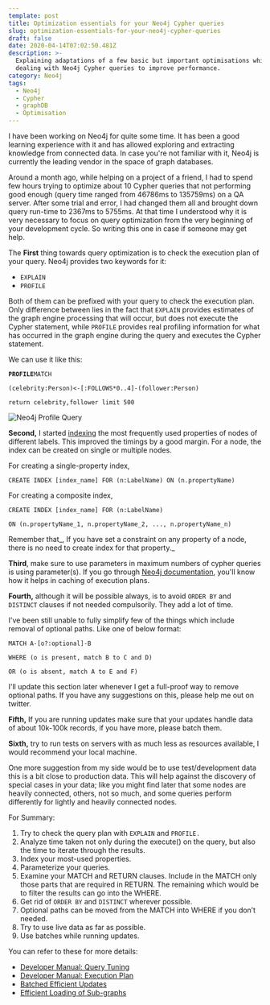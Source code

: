 ```yaml
---
template: post
title: Optimization essentials for your Neo4j Cypher queries
slug: optimization-essentials-for-your-neo4j-cypher-queries
draft: false
date: 2020-04-14T07:02:50.481Z
description: >-
  Explaining adaptations of a few basic but important optimisations while
  dealing with Neo4j Cypher queries to improve performance.
category: Neo4j
tags:
  - Neo4j
  - Cypher
  - graphDB
  - Optimisation
---
```

I have been working on Neo4j for quite some time. It has been a good learning experience with it and has allowed exploring and extracting knowledge from connected data. In case you're not familiar with it, Neo4j is currently the leading vendor in the space of graph databases. 

Around a month ago, while helping on a project of a friend, I had to spend few hours trying to optimize about 10 Cypher queries that not performing good enough (query time ranged from 46786ms to 135759ms) on a QA server. After some trial and error, I had changed them all and brought down query run-time to 2367ms to 5755ms. At that time I understood why it is very necessary to focus on query optimization from the very beginning of your development cycle. So writing this one in case if someone may get help.

The **First** thing towards query optimization is to check the execution plan of your query. Neo4j provides two keywords for it:

* `EXPLAIN`
* `PROFILE` 

Both of them can be prefixed with your query to check the execution plan. Only difference between lies in the fact that `EXPLAIN` provides estimates of the graph engine processing that will occur, but does not execute the Cypher statement, while `PROFILE` provides real profiling information for what has occurred in the graph engine during the query and executes the Cypher statement.

We can use it like this: 

**`PROFILE`**`MATCH`

`(celebrity:Person)<-[:FOLLOWS*0..4]-(follower:Person)`

`return celebrity,follower limit 500`

![Neo4j Profile Query](/media/profile_neo4j.png)

**Second,** I started [indexing](https://neo4j.com/docs/cypher-manual/current/administration/indexes-for-search-performance/) the most frequently used properties of nodes of different labels. This improved the timings by a good margin. For a node, the index can be created on single or multiple nodes.

For creating a single-property index, 

`CREATE INDEX [index_name] FOR (n:LabelName) ON (n.propertyName)`

For creating a composite index,

`CREATE INDEX [index_name] FOR (n:LabelName)`

`ON (n.propertyName_1, n.propertyName_2, ..., n.propertyName_n)`

Remember that_, If you have set a constraint on any property of a node, there is no need to create index for that property._

**Third**, make sure to use parameters in maximum numbers of cypher queries is using parameter(s). If you go through [Neo4j documentation](https://neo4j.com/docs/cypher-manual/current/syntax/parameters/), you'll know how it helps in caching of execution plans.

**Fourth,** although it will be possible always, is to avoid `ORDER BY` and `DISTINCT` clauses if not needed compulsorily. They add a lot of time.

I've been still unable to fully simplify few of the things which include removal of optional paths. Like one of below format:

`MATCH A-[o?:optional]-B`

`WHERE (o is present, match B to C and D)`

`OR (o is absent, match A to E and F)`

I'll update this section later whenever I get a full-proof way to remove optional paths. If you have any suggestions on this, please help me out on twitter.

**Fifth,** If you are running updates make sure that your updates handle data of about 10k-100k records, if you have more, please batch them. 

**Sixth,** try to run tests on servers with as much less as resources available, I would recommend your local machine. 

One more suggestion from my side would be to use test/development data this is a bit close to production data. This will help against the discovery of special cases in your data; like you might find later that some nodes are heavily connected, others, not so much, and some queries perform differently for lightly and heavily connected nodes.

For Summary:

1. Try to check the query plan with `EXPLAIN` and `PROFILE.`
2. Analyze time taken not only during the execute() on the query, but also the time to iterate through the results.
3. Index your most-used properties.
4. Parameterize your queries.
5. Examine your MATCH and RETURN clauses. Include in the MATCH only those parts that are required in RETURN. The remaining which would be to filter the results can go into the WHERE.
6. Get rid of `ORDER BY` and `DISTINCT` wherever possible.
7. Optional paths can be moved from the MATCH into WHERE if you don’t needed.
8. Try to use live data as far as possible.
9. Use batches while running updates.

You can refer to these for more details:

* [Developer Manual: Query Tuning](https://neo4j.com/docs/developer-manual/current/cypher/query-tuning/)
* [Developer Manual: Execution Plan](https://neo4j.com/docs/developer-manual/current/cypher/execution-plans/)
* [Batched Efficient Updates](https://medium.com/@mesirii/5-tips-tricks-for-fast-batched-updates-of-graph-structures-with-neo4j-and-cypher-73c7f693c8cc)
* [Efficient Loading of Sub-graphs](https://medium.com/neo4j/loading-graph-data-for-an-object-graph-mapper-or-graphql-5103b1a8b66e)
